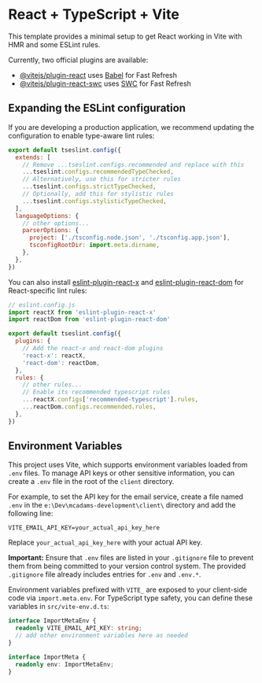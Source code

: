 # React + TypeScript + Vite

This template provides a minimal setup to get React working in Vite with HMR and some ESLint rules.

Currently, two official plugins are available:

- [@vitejs/plugin-react](https://github.com/vitejs/vite-plugin-react/blob/main/packages/plugin-react) uses [Babel](https://babeljs.io/) for Fast Refresh
- [@vitejs/plugin-react-swc](https://github.com/vitejs/vite-plugin-react/blob/main/packages/plugin-react-swc) uses [SWC](https://swc.rs/) for Fast Refresh

## Expanding the ESLint configuration

If you are developing a production application, we recommend updating the configuration to enable type-aware lint rules:

```js
export default tseslint.config({
  extends: [
    // Remove ...tseslint.configs.recommended and replace with this
    ...tseslint.configs.recommendedTypeChecked,
    // Alternatively, use this for stricter rules
    ...tseslint.configs.strictTypeChecked,
    // Optionally, add this for stylistic rules
    ...tseslint.configs.stylisticTypeChecked,
  ],
  languageOptions: {
    // other options...
    parserOptions: {
      project: ['./tsconfig.node.json', './tsconfig.app.json'],
      tsconfigRootDir: import.meta.dirname,
    },
  },
})
```

You can also install [eslint-plugin-react-x](https://github.com/Rel1cx/eslint-react/tree/main/packages/plugins/eslint-plugin-react-x) and [eslint-plugin-react-dom](https://github.com/Rel1cx/eslint-react/tree/main/packages/plugins/eslint-plugin-react-dom) for React-specific lint rules:

```js
// eslint.config.js
import reactX from 'eslint-plugin-react-x'
import reactDom from 'eslint-plugin-react-dom'

export default tseslint.config({
  plugins: {
    // Add the react-x and react-dom plugins
    'react-x': reactX,
    'react-dom': reactDom,
  },
  rules: {
    // other rules...
    // Enable its recommended typescript rules
    ...reactX.configs['recommended-typescript'].rules,
    ...reactDom.configs.recommended.rules,
  },
})
```

## Environment Variables

This project uses Vite, which supports environment variables loaded from `.env` files. To manage API keys or other sensitive information, you can create a `.env` file in the root of the `client` directory.

For example, to set the API key for the email service, create a file named `.env` in the `e:\Dev\mcadams-development\client\` directory and add the following line:

```
VITE_EMAIL_API_KEY=your_actual_api_key_here
```

Replace `your_actual_api_key_here` with your actual API key.

**Important:** Ensure that `.env` files are listed in your `.gitignore` file to prevent them from being committed to your version control system. The provided `.gitignore` file already includes entries for `.env` and `.env.*`.

Environment variables prefixed with `VITE_` are exposed to your client-side code via `import.meta.env`. For TypeScript type safety, you can define these variables in `src/vite-env.d.ts`:

```typescript
interface ImportMetaEnv {
  readonly VITE_EMAIL_API_KEY: string;
  // add other environment variables here as needed
}

interface ImportMeta {
  readonly env: ImportMetaEnv;
}
```
